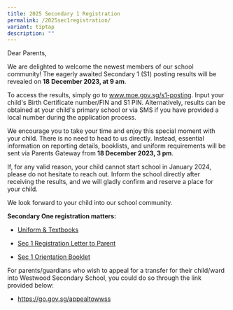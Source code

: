 ```yaml
---
title: 2025 Secondary 1 Registration
permalink: /2025sec1registration/
variant: tiptap
description: ""
---
```

<p>Dear Parents,</p>
<p>We are delighted to welcome the newest members of our school community!
The eagerly awaited Secondary 1 (S1) posting results will be revealed on <strong>18</strong>  <strong>December 2023, at 9 am</strong>.</p>
<p>To access the results, simply go to <a href="https://www.s1-is.moe.gov.sg/s1candidate/process/MOE_S1/CandidateViewPostingResult" rel="noopener noreferrer nofollow" target="_blank">www.moe.gov.sg/s1-posting</a>.
Input your child's Birth Certificate number/FIN and S1 PIN. Alternatively,
results can be obtained at your child's primary school or via SMS if you
have provided a local number during the application process.</p>
<p>We encourage you to take your time and enjoy this special moment with
your child. There is no need to head to us directly. Instead, essential
information on reporting details, booklists, and uniform requirements will
be sent via Parents Gateway from <strong>18 December 2023, 3 pm</strong>.</p>
<p>If, for any valid reason, your child cannot start school in January 2024,
please do not hesitate to reach out. Inform the school directly after receiving
the results, and we will gladly confirm and reserve a place for your child.</p>
<p>We look forward to your child into our school community.</p>
<p><strong>Secondary One registration matters:</strong>
</p>
<p></p>
<ul data-tight="true" class="tight">
<li>
<p><a href="https://www.westwoodsec.moe.edu.sg/administration/service-providers/" rel="noopener noreferrer nofollow" target="_blank">Uniform &amp; Textbooks</a>
</p>
</li>
<li>
<p><a href="/files/2024_S1_Registration_Letter_to_Parents__PG_.pdf" rel="noopener noreferrer nofollow" target="_blank">Sec 1 Registration Letter to Parent</a>
</p>
</li>
<li>
<p><a href="/files/2024_S1_Orientation_Overview__PG_.pdf" rel="noopener noreferrer nofollow" target="_blank">Sec 1 Orientation Booklet</a>
</p>
</li>
</ul>
<p>For parents/guardians who wish to appeal for a transfer for their child/ward
into Westwood Secondary School, you could do so through the link provided
below:</p>
<ul data-tight="true" class="tight">
<li>
<p><a href="https://go.gov.sg/appealtowwss" rel="noopener noreferrer nofollow" target="_blank">https://go.gov.sg/appealtowwss</a>
</p>
</li>
</ul>
<p></p>